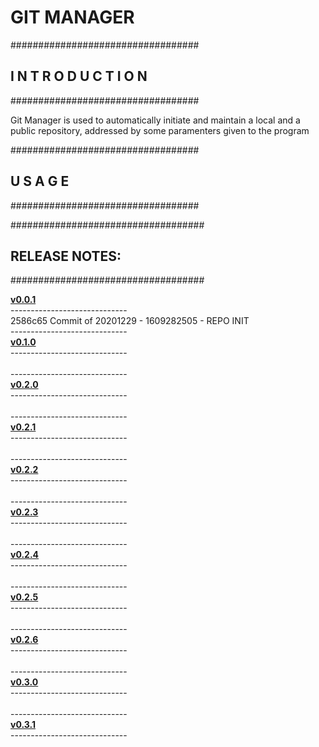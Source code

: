 <h1>GIT MANAGER</h1>
<p>
##################################<br>
<h2><nospace>I N T R O D U C T I O N</h2>
##################################
<p>Git Manager is used to automatically initiate and maintain a local and a public repository, addressed by some paramenters given to the program<p>
##################################
<h2><nospace>U S A G E</h2>
##################################

<p>
###################################
<h2>RELEASE NOTES:</h2>
###################################<p>
<rlsnts>
<b><a href=https://github.com/GioLauria/git_manager/tree/v0.0.1>v0.0.1</a></b> <br>----------------------------- <br>2586c65 Commit of 20201229 - 1609282505 -  REPO INIT <br>-----------------------------<br> <b><a href=https://github.com/GioLauria/git_manager/tree/v0.1.0>v0.1.0</a></b> <br>----------------------------- <br> <br>-----------------------------<br> <b><a href=https://github.com/GioLauria/git_manager/tree/v0.2.0>v0.2.0</a></b> <br>----------------------------- <br> <br>-----------------------------<br> <b><a href=https://github.com/GioLauria/git_manager/tree/v0.2.1>v0.2.1</a></b> <br>----------------------------- <br> <br>-----------------------------<br> <b><a href=https://github.com/GioLauria/git_manager/tree/v0.2.2>v0.2.2</a></b> <br>----------------------------- <br> <br>-----------------------------<br> <b><a href=https://github.com/GioLauria/git_manager/tree/v0.2.3>v0.2.3</a></b> <br>----------------------------- <br> <br>-----------------------------<br> <b><a href=https://github.com/GioLauria/git_manager/tree/v0.2.4>v0.2.4</a></b> <br>----------------------------- <br> <br>-----------------------------<br> <b><a href=https://github.com/GioLauria/git_manager/tree/v0.2.5>v0.2.5</a></b> <br>----------------------------- <br> <br>-----------------------------<br> <b><a href=https://github.com/GioLauria/git_manager/tree/v0.2.6>v0.2.6</a></b> <br>----------------------------- <br> <br>-----------------------------<br> <b><a href=https://github.com/GioLauria/git_manager/tree/v0.3.0>v0.3.0</a></b> <br>----------------------------- <br> <br>-----------------------------<br> <b><a href=https://github.com/GioLauria/git_manager/tree/v0.3.1>v0.3.1</a></b> <br>----------------------------- <br>

